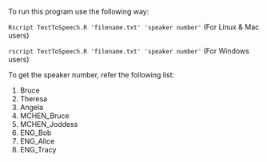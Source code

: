 To run this program use the following way:

<code>Rscript TextToSpeech.R 'filename.txt' 'speaker number'</code> (For Linux & Mac users)

<code>rscript TextToSpeech.R 'filename.txt' 'speaker number'</code> (For Windows users)

To get the speaker number, refer the following list:
<ol>
<li>Bruce</li> 
<li>Theresa</li>
<li>Angela</li>
<li>MCHEN_Bruce</li> 
<li>MCHEN_Joddess</li>
<li>ENG_Bob</li>
<li>ENG_Alice</li>
<li>ENG_Tracy</li>
</ol>
